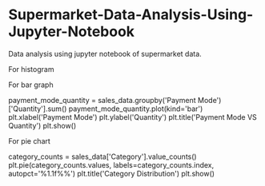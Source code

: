 # Supermarket-Data-Analysis-Using-Jupyter-Notebook
Data analysis using jupyter notebook of supermarket data. 
<!--  -->
For histogram 




<!--  -->

<!--  -->
For bar graph

payment_mode_quantity = sales_data.groupby('Payment Mode')['Quantity'].sum()
payment_mode_quantity.plot(kind='bar')
plt.xlabel('Payment Mode')
plt.ylabel('Quantity')
plt.title('Payment Mode VS Quantity')
plt.show()
<!--  -->

<!--  -->
For pie chart

category_counts = sales_data['Category'].value_counts()
plt.pie(category_counts.values, labels=category_counts.index, autopct='%1.1f%%')
plt.title('Category Distribution')
plt.show()

<!--  -->
